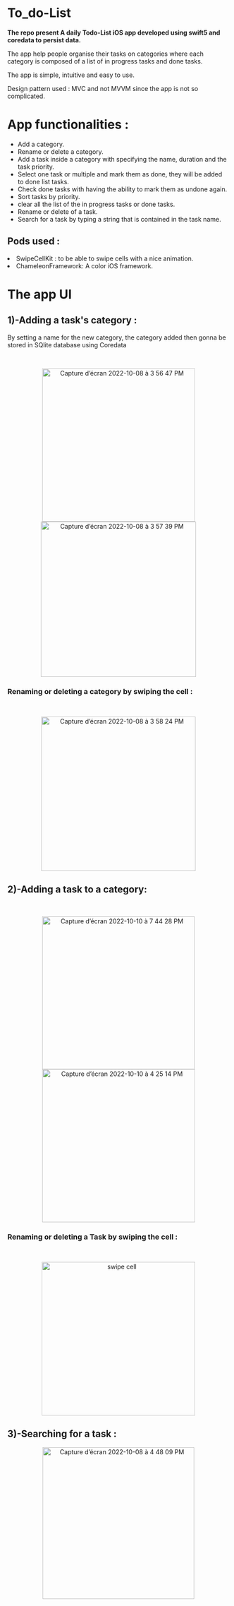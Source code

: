# To_do-List
<p><b>The repo present A daily Todo-List iOS app developed using swift5 and coredata to persist data.</b></p>
<p>The app help people organise their tasks on categories where each category is composed of a list of in progress tasks and done tasks.</p>
<p>The app is simple, intuitive and easy to use.</p>
Design pattern used : MVC and not MVVM since the app is not so complicated.

<h1> App functionalities : </h1>
<ul>
<li> Add a category.
<li> Rename or delete a category.
<li> Add a task inside a category with specifying the name, duration and the task priority.
<li> Select one task or multiple and mark them as done, they will be added to done list tasks.
<li> Check done tasks with having the ability to mark them as undone again.
<li> Sort tasks by priority.
<li> clear all the list of the in progress tasks or done tasks. 
<li> Rename or delete of a task.
<li> Search for a task by typing a string that is contained in the task name.
</ul>
  
<h2> Pods used : </h2>
<li> SwipeCellKit : to be able to swipe cells with a nice animation.
<li> ChameleonFramework: A color iOS framework.
  
<h1> The app UI </h1>

<h2>1)-Adding a task's category : </h2>
<p>By setting a name for the new category, the category added then gonna be stored in SQlite database using Coredata </p>


<br/>

<p align="middle" >
<img width="347" hspace="30" alt="Capture d’écran 2022-10-08 à 3 56 47 PM" src="https://user-images.githubusercontent.com/51541884/194713796-9fa85f8f-9b36-4294-bf4c-13344ef7bb24.png">     
<img width="352" alt="Capture d’écran 2022-10-08 à 3 57 39 PM" src="https://user-images.githubusercontent.com/51541884/194713872-32390978-c36f-4381-9da9-f0960c313e1b.png">
</p>

<h3> Renaming or deleting a category by swiping the cell : </h3>
<br/>

<p align="center">
  <img width="350" alt="Capture d’écran 2022-10-08 à 3 58 24 PM" src="https://user-images.githubusercontent.com/51541884/194713911-a744dec8-6739-49c0-a52a-603f452cdd0a.png">
</p>



<h2>2)-Adding a task to a category: </h2>

<br/>



<p float="left"  align="middle" >
<img width="346" hspace="15" alt="Capture d’écran 2022-10-10 à 7 44 28 PM" src="https://user-images.githubusercontent.com/51541884/194934220-689c3bdc-4725-4d36-b8ad-86fac5b1bbd4.png"> 
<img width="347" alt="Capture d’écran 2022-10-10 à 4 25 14 PM" src="https://user-images.githubusercontent.com/51541884/194934323-c921406a-1398-4485-bfa6-49555cd3d60c.png">
</p>


<h3> Renaming or deleting a Task by swiping the cell : </h3>

<br/>
<p align="center">
  <img width="348" alt="swipe cell" src="https://user-images.githubusercontent.com/51541884/194934477-8e2c34ff-3186-471a-ab46-2c4f49289205.png">
  
</p>




<h2>3)-Searching for a task : </h2>


<p align="center">
  <img width="344" alt="Capture d’écran 2022-10-08 à 4 48 09 PM" src="https://user-images.githubusercontent.com/51541884/194716023-b086386d-70af-458d-9ec3-d61d8f007a7c.png">
</p>


